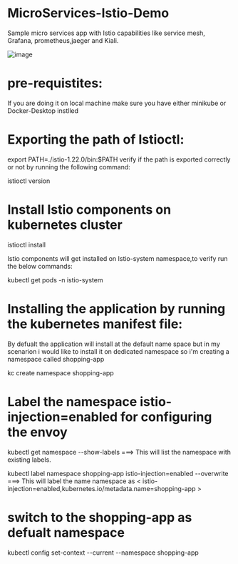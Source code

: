 # MicroServices-Istio-Demo
Sample micro services app with Istio capabilities like service mesh, Grafana, prometheus,jaeger and Kiali.

![image](https://github.com/KiranReddy-28may1988/MicroServices-Istio-Demo/assets/35845129/a190260d-fa08-4a40-8610-344999ebb944)


# pre-requistites:
If you are doing it on local machine make sure you have either minikube or Docker-Desktop instlled

# Exporting the path of Istioctl:
export PATH=./istio-1.22.0/bin:$PATH
verify if the path is exported correctly or not by running the following command:

istioctl version

# Install Istio components on kubernetes cluster

istioctl install 

Istio components will get installed on Istio-system namespace,to verify run the below commands:

kubectl get pods -n istio-system

# Installing the application by running the kubernetes manifest file:

By defualt the application will install at the default name space but in my scenarion i would like to install it on dedicated namespace so i'm creating a namespace called shopping-app

kc create namespace shopping-app

# Label the namespace istio-injection=enabled  for configuring the envoy 

kubectl get namespace --show-labels   ===> This will list the namespace with existing labels. 

kubectl label namespace shopping-app istio-injection=enabled --overwrite   ===> This will label the name namespace as <  istio-injection=enabled,kubernetes.io/metadata.name=shopping-app >

# switch to the shopping-app as defualt namespace 

kubectl config set-context --current --namespace shopping-app

